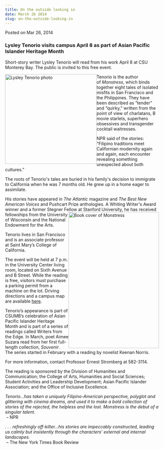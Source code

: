 ```yaml
---
title: On the outside looking in
date: March 26 2014
slug: on-the-outside-looking-in
---
```





<span class="date">Posted on Mar 26, 2014    </span>
<h3>Lysley Tenorio visits campus April 8 as part of Asian Pacific
Islander Heritage Month</h3>
<p>Short-story writer Lysley Tenorio will read from his work April
8 at CSU Monterey Bay. The public is invited to this free
event.</p>
<p><img alt="Lysley Tenorio photo" src="http://news.csumb.edu/sites/default/files/65/attachments/news/images/tenoriohiresbw.jpg" style="float:left; width:300px; height:293px">Tenorio is the
author of&#xA0;<em>Monstress</em>, which binds together eight tales
of isolated misfits in San Francisco and the Philippines. They have
been described as &#x201C;tender&#x201D; and &#x201C;quirky,&#x201D; written from the point of
view of charlatans, B movie starlets, superhero obsessives and
transgender cocktail waitresses.</img></p>
<p>NPR said of the stories: &#x201C;Filipino traditions meet Californian
modernity again and again, each encounter revealing something
unexpected about both cultures.&#x201D;</p>
<p>The roots of Tenorio&apos;s tales are buried in his family&apos;s decision
to immigrate to California when he was 7 months old. He grew up in
a home eager to assimilate.</p>
<p>His stories have appeared in <em>The Atlantic</em> magazine and
<em>The Best New American Voices</em> and Pushcart Prize
anthologies. A Whiting Writer&apos;s Award winner and a former Stegner
Fellow at&#xA0;<img alt="Book cover of Monstress" src="http://news.csumb.edu/sites/default/files/65/attachments/news/images/book.png" style="width:296px; height:445px; float:right">Stanford
University, he has received fellowships from the University of
Wisconsin and the National Endowment for the Arts.</img></p>
<p>Tenorio lives in San Francisco and is an associate professor at
Saint Mary&#x2019;s College of California.</p>
<p>The event will be held at 7 p.m. in the University Center living
room, located on Sixth Avenue and B Street. While the reading is
free, visitors must purchase a parking permit from a machine on the
lot. Driving directions and a campus map are available <a href="http://csumb.edu/maps" rel="nofollow">here</a>.&#xA0;</p>
<p>Tenorio&#x2019;s appearance is part of CSUMB&#x2019;s celebration of Asian
Pacific Islander Heritage Month and is part of a series of readings
called Writers from the Edge. In March, poet Aimee Suzara read from
her first full-length collection, <em>Souvenir</em>. The series
started in February with a reading by novelist Keenan Norris.</p>
<p>For more information, contact Professor Ernest Stromberg at
582-3114.</p>
<p>The reading is sponsored by the Division of Humanities and
Communication; the College of Arts, Humanities and Social Sciences;
Student Activities and Leadership Development; Asian Pacific
Islander Association; and the Office of Inclusive Excellence.</p>
<p><em>Tenorio&#x2026;has taken a uniquely Filipino-American perspective,
polyglot and glittering with cinema dreams, and used it to make a
bold collection of stories of the rejected, the helpless and the
lost. Monstress is the debut of a singular talent.</em><br>
&#x2028;&#x2013; NPR</br></p>
<p><em>. . . refreshingly off-kilter&#x2026;his stories are impeccably
constructed, leading us calmly but insistently through the
characters&#x2019; external and internal landscapes.</em><br>
&#x2028;&#x2013; The New York Times Book Review</br></p>





